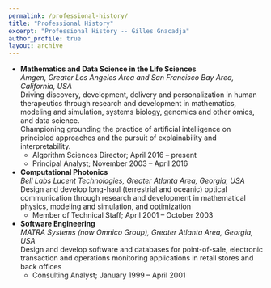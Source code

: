 ```yaml
---
permalink: /professional-history/
title: "Professional History"
excerpt: "Professional History -- Gilles Gnacadja"
author_profile: true
layout: archive
---
```


<link rel="stylesheet" href="/assets/css/my-style.css"/>

* **Mathematics and Data Science in the Life Sciences**<br/>
  *Amgen, Greater Los Angeles Area and San Francisco Bay Area, California, USA*<br/>
  Driving discovery, development, delivery and personalization in human therapeutics through research and development in mathematics, modeling and simulation, systems biology, genomics and other omics, and data science.<br/> Championing grounding the practice of artificial intelligence on principled approaches and the pursuit of explainability and interpretability.
  * Algorithm Sciences Director; April 2016 &ndash; present
  * Principal Analyst; November 2003 &ndash; April 2016
* **Computational Photonics**<br/>
  *Bell Labs Lucent Technologies, Greater Atlanta Area, Georgia, USA*<br/>
  Design and develop long-haul (terrestrial and oceanic) optical communication through research and development in mathematical physics, modeling and simulation, and optimization
  * Member of Technical Staff; April 2001 &ndash; October 2003
* **Software Engineering**<br/>
  *MATRA Systems (now Omnico Group), Greater Atlanta Area, Georgia, USA*<br/>
  Design and develop software and databases for point-of-sale, electronic transaction and operations monitoring applications in retail stores and back offices
  * Consulting Analyst; January 1999 &ndash; April 2001
